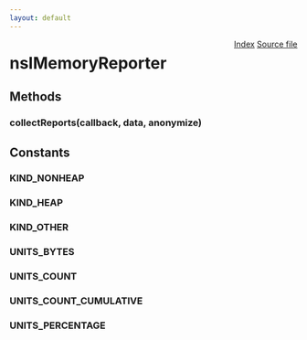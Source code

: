 ```yaml
---
layout: default
---
```

<div class='links' style='float:right'><a href="../index.html">Index</a>
<a href="http://dxr.mozilla.org/mozilla-central/source/xpcom/base/nsIMemoryReporter.idl">Source file</a>
</div>

# nsIMemoryReporter #

## Methods ##

### collectReports(callback, data, anonymize) ###

## Constants ##

### KIND_NONHEAP ###

### KIND_HEAP ###

### KIND_OTHER ###

### UNITS_BYTES ###

### UNITS_COUNT ###

### UNITS_COUNT_CUMULATIVE ###

### UNITS_PERCENTAGE ###
